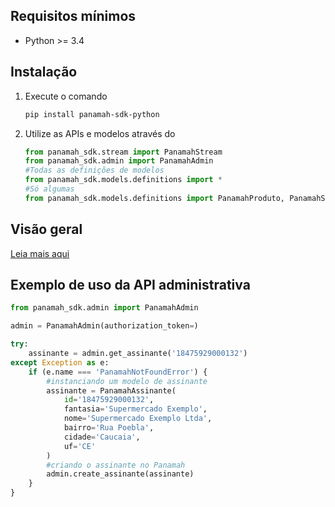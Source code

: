 ## Requisitos mínimos

- Python >= 3.4

## Instalação

1. Execute o comando

   ```bash
   pip install panamah-sdk-python
   ```

2. Utilize as APIs e modelos através do
   ```python
   from panamah_sdk.stream import PanamahStream
   from panamah_sdk.admin import PanamahAdmin
   #Todas as definições de modelos
   from panamah_sdk.models.definitions import *
   #Só algumas
   from panamah_sdk.models.definitions import PanamahProduto, PanamahSecao
   ```

## Visão geral

[Leia mais aqui](https://github.com/casamagalhaes/panamah-sdk-python/wiki/Visão-geral)

## Exemplo de uso da API administrativa

```python
from panamah_sdk.admin import PanamahAdmin

admin = PanamahAdmin(authorization_token=)

try:
    assinante = admin.get_assinante('18475929000132')
except Exception as e:
    if (e.name === 'PanamahNotFoundError') {
        #instanciando um modelo de assinante
        assinante = PanamahAssinante(
            id='18475929000132',
            fantasia='Supermercado Exemplo',
            nome='Supermercado Exemplo Ltda',
            bairro='Rua Poebla',
            cidade='Caucaia',
            uf='CE'
        )
        #criando o assinante no Panamah
        admin.create_assinante(assinante)
    }
}
```

